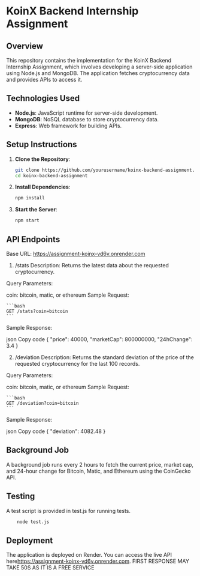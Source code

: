 # KoinX Backend Internship Assignment

## Overview

This repository contains the implementation for the KoinX Backend Internship Assignment, which involves developing a server-side application using Node.js and MongoDB. The application fetches cryptocurrency data and provides APIs to access it.

## Technologies Used

- **Node.js**: JavaScript runtime for server-side development.
- **MongoDB**: NoSQL database to store cryptocurrency data.
- **Express**: Web framework for building APIs.

## Setup Instructions

1. **Clone the Repository**:
   ```bash
   git clone https://github.com/yourusername/koinx-backend-assignment.git
   cd koinx-backend-assignment
   ```

2. **Install Dependencies**:

    ```bash
    npm install
    ```
    
3. **Start the Server**:

    ```bash
    npm start
    ```

## API Endpoints
Base URL: https://assignment-koinx-vd6v.onrender.com
1. /stats
Description: Returns the latest data about the requested cryptocurrency.

Query Parameters:

coin: bitcoin, matic, or ethereum
Sample Request:

    ```bash
    GET /stats?coin=bitcoin
    ```

Sample Response:

json
Copy code
{
    "price": 40000,
    "marketCap": 800000000,
    "24hChange": 3.4
}


2. /deviation
Description: Returns the standard deviation of the price of the requested cryptocurrency for the last 100 records.

Query Parameters:

coin: bitcoin, matic, or ethereum
Sample Request:

    ```bash
    GET /deviation?coin=bitcoin
    ```

Sample Response:

json
Copy code
{
    "deviation": 4082.48
}

## Background Job
A background job runs every 2 hours to fetch the current price, market cap, and 24-hour change for Bitcoin, Matic, and Ethereum using the CoinGecko API.

## Testing
A test script is provided in test.js for running tests.
```bash
    node test.js
```

## Deployment
The application is deployed on Render. You can access the live API here<https://assignment-koinx-vd6v.onrender.com>.
FIRST RESPONSE MAY TAKE 50S AS IT IS A FREE SERVICE